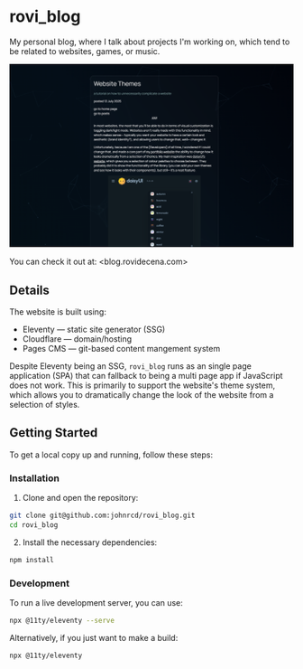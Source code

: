 # rovi_blog

My personal blog, where I talk about projects I'm working on, which tend to be related to websites, games, or music.

![picture of blog post on rovi_blog](/public/img/readme_website.png)

You can check it out at: <blog.rovidecena.com>

## Details

The website is built using:

- Eleventy — static site generator (SSG)
- Cloudflare — domain/hosting
- Pages CMS — git-based content mangement system

Despite Eleventy being an SSG, `rovi_blog` runs as an single page application (SPA) that can fallback to being a multi page app if JavaScript does not work. This is primarily to support the website's theme system, which allows you to dramatically change the look of the website from a selection of styles.

## Getting Started

To get a local copy up and running, follow these steps:

### Installation

1. Clone and open the repository:

```sh
git clone git@github.com:johnrcd/rovi_blog.git
cd rovi_blog
```

2. Install the necessary dependencies:

```sh
npm install
```

### Development

To run a live development server, you can use:

```sh
npx @11ty/eleventy --serve
```

Alternatively, if you just want to make a build:

```sh
npx @11ty/eleventy
```
